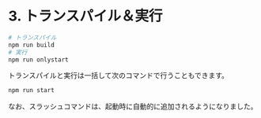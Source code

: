 # 3. トランスパイル＆実行
  ```bash
  # トランスパイル
  npm run build
  # 実行
  npm run onlystart
  ```
  

  トランスパイルと実行は一括して次のコマンドで行うこともできます。
  ```bash
  npm run start
  ```

なお、スラッシュコマンドは、起動時に自動的に追加されるようになりました。
